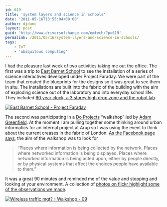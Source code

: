 ```yaml
---
id: 619
title: 'system layers and science in schools'
date: '2011-05-16T13:55:04+00:00'
author: djdunc
layout: post
guid: 'http://www.driversofchange.com/emtech/?p=619'
permalink: /2011/05/16/system-layers-and-science-in-schools/
tags:
    - IoT
    - 'ubiquitous computing'
---
```


I had the pleasure last week of two activities taking me out the office. The first was a trip to [East Barnet School](http://www.eastbarnet.barnet.sch.uk/) to see the installation of a series of science interactives developed under Project Faraday. We were part of the team that created the blueprints for the designs so it was great to see them in situ. The installations are built into the fabric of the building with the aim of exploding science out of the laboratory and into everyday school life. They included [60 year clock, a 3 storey high drop zone and the robot lab](http://www.flickr.com/photos/pseudonomad/sets/72157626700403076/).

[![East Barnet School - Project Faraday](https://i0.wp.com/farm4.static.flickr.com/3383/5711656046_84b07e3cd5.jpg?resize=500%2C375)](http://www.flickr.com/photos/pseudonomad/5711656046/ "East Barnet School - Project Faraday by pseudonomad, on Flickr")

The second was participating in a [Do Projects](http://doprojects.org/) “walkshop” led by [Adam Greenfield](http://speedbird.wordpress.com/). At the moment I am pulling together some thinking around urban informatics for an internal project at Arup so I was using the event to think about the current creases in the fabric of London. [As the Facebook page says](http://www.facebook.com/event.php?eid=218606821485520), the aim of the walkshop was to look for

> “Places where information is being collected by the network. Places where networked information is being displayed. Places where networked information is being acted upon, either by people directly, or by physical systems that affect the choices people have available to them.”

It was a great 90 minutes and reminded me of the value and stopping and looking at your environment. A collection of [photos on flickr highlight some of the observations we made](http://www.flickr.com/photos/pseudonomad/sets/72157626729312692/with/5723865609/).

[![Wireless traffic mgt? - Walkshop  - 09](https://i0.wp.com/farm3.static.flickr.com/2513/5723865609_b81ff41a11.jpg?resize=500%2C375)](http://www.flickr.com/photos/pseudonomad/5723865609/ "Wireless traffic mgt? - Walkshop  - 09 by pseudonomad, on Flickr")